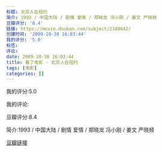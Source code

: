 ```yaml
---
标题: 北京人在纽约
简介: 1993 / 中国大陆 / 剧情 爱情 / 郑晓龙 冯小刚 / 姜文 严晓频
豆瓣评分: '8.4'
链接: https://movie.douban.com/subject/2189642/
创建时间: '2009-10-30 16:03:44'
我的评分: '5.0'
标签:
评论:
date: 2009-10-30 16:03:44
title: 看了电影 - 北京人在纽约
tags: [电影]
categories: []
---
```


我的评分:5.0

我的评论:

豆瓣评分:8.4

简介:1993 / 中国大陆 / 剧情 爱情 / 郑晓龙 冯小刚 / 姜文 严晓频

[豆瓣链接](https://movie.douban.com/subject/2189642/)

